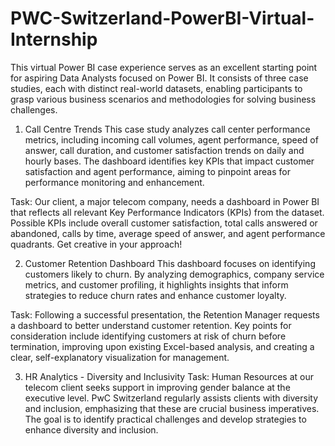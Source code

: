 # PWC-Switzerland-PowerBI-Virtual-Internship

This virtual Power BI case experience serves as an excellent starting point for aspiring Data Analysts focused on Power BI. It consists of three case studies, each with distinct real-world datasets, enabling participants to grasp various business scenarios and methodologies for solving business challenges.

1. Call Centre Trends
This case study analyzes call center performance metrics, including incoming call volumes, agent performance, speed of answer, call duration, and customer satisfaction trends on daily and hourly bases. The dashboard identifies key KPIs that impact customer satisfaction and agent performance, aiming to pinpoint areas for performance monitoring and enhancement.

Task:
Our client, a major telecom company, needs a dashboard in Power BI that reflects all relevant Key Performance Indicators (KPIs) from the dataset. Possible KPIs include overall customer satisfaction, total calls answered or abandoned, calls by time, average speed of answer, and agent performance quadrants. Get creative in your approach!

2. Customer Retention Dashboard
This dashboard focuses on identifying customers likely to churn. By analyzing demographics, company service metrics, and customer profiling, it highlights insights that inform strategies to reduce churn rates and enhance customer loyalty.

Task:
Following a successful presentation, the Retention Manager requests a dashboard to better understand customer retention. Key points for consideration include identifying customers at risk of churn before termination, improving upon existing Excel-based analysis, and creating a clear, self-explanatory visualization for management.

3. HR Analytics - Diversity and Inclusivity
Task:
Human Resources at our telecom client seeks support in improving gender balance at the executive level. PwC Switzerland regularly assists clients with diversity and inclusion, emphasizing that these are crucial business imperatives. The goal is to identify practical challenges and develop strategies to enhance diversity and inclusion.
